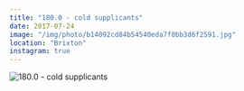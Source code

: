 ```yaml
---
title: "180.0 - cold supplicants"
date: 2017-07-24
image: "/img/photo/b14092cd84b54540eda7f0bb3d6f2591.jpg"
location: "Brixton"
instagram: true
---
```


![180.0 - cold supplicants](/img/photo/b14092cd84b54540eda7f0bb3d6f2591.jpg)
